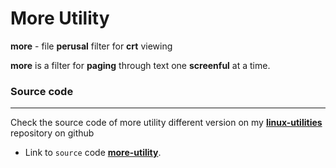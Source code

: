 # More Utility

**more** - file **perusal** filter for **crt** viewing

**more** is a filter for **paging** through text one **screenful** at a time. 

### Source code

---

Check the source code of more utility different version on my **[linux-utilities](https://github.com/meharehsaan/linux-utilities)** repository on github

- Link to `source` code [**more-utility**](https://github.com/meharehsaan/linux-utilities/tree/master/more-utility).